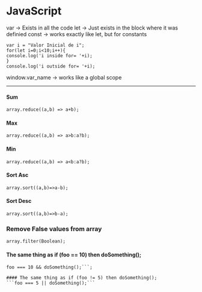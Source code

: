 # JavaScript

var -> Exists in all the code
let -> Just exists in the block where it was definied
const -> works exactly like let, but for constants

```
var i = "Valor Inicial de i";
for(let i=0;i<10;i++){
console.log('i inside for= '+i);
}
console.log('i outside for= '+i);
```

window.var_name -> works like a global scope 

---

#### Sum
```array.reduce((a,b) => a+b);```

#### Max
```array.reduce((a,b) => a>b:a?b);```

#### Min
```array.reduce((a,b) => a<b:a?b);```

#### Sort Asc
```array.sort((a,b)=>a-b);```

#### Sort Desc
```array.sort((a,b)=>b-a);```

### Remove False values from array
```array.filter(Boolean);```

#### The same thing as if (foo == 10) then doSomething();
```let foo = 10;  
foo === 10 && doSomething();```;

#### The same thing as if (foo != 5) then doSomething();
```foo === 5 || doSomething();```

